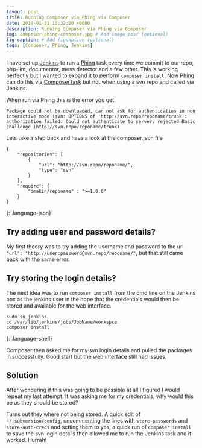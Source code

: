 ```yaml
---
layout: post
title: Running Composer via Phing via Composer
date: 2014-01-31 13:32:20 +0000
description: Running Composer via Phing via Composer
img: composer-phing-composer.jpg # Add image post (optional)
fig-caption: # Add figcaption (optional)
tags: [Composer, Phing, Jenkins]
---
```

I have set up [Jenkins](http://jenkins-ci.org/) to run a [Phing](http://www.phing.info/) task every time we commit to our repo, php-lint, documentor, mess detector and a few other.  This is working perfectly but I wanted to expand it to perform `composer install`.  Now Phing can do this via [ComposerTask](http://www.phing.info/docs/guide/stable-legacy/chapters/appendixes/AppendixC-OptionalTasks.html#ComposerTask") but not when using a svn repo and called via Jenkins.

When run via Phing this is the error you get

    Package could not be downloaded, can not ask for authentication in non interactive mode (svn: OPTIONS of 'http://svn.repo/reponame/trunk': authorization failed: Could not authenticate to server: rejected Basic challenge (http://svn.repo/reponame/trunk)  

Lets take a step back and have a look at the composer.json file

~~~
{
    "repositories": [
        {
            "url": "http://svn.repo/reponame/",
            "type": "svn"
        }
    ],  
    "require": {
        "dmakin/reponame" : ">=1.0.0"
    }
}
~~~
{: .language-json}

## Try adding user and password details?

My first theory was to try adding the username and password to the url `"url": "http://user:password@svn.repo/reponame/"`, but that still came back with the same error.

## Try storing the login details?

The next idea was to run `composer install` from the cmd line on the Jenkins box as the jenkins user in the hope that the credentials would then be stored and available for the web interface.

~~~
sudo su jenkins
cd /var/lib/jenkins/jobs/JobName/workspce
composer install
~~~
{: .language-shell}

Composer then asked me for my svn login details and pulled the packages in successfully. Good start but the web interface still had issues.

## Solution
After wondering if this was going to be possible at all I figured I would repeat my last attempt. It was asking me for my credentials, why would this be as they should be stored?

Turns out they where not being stored. A quick edit of `~/.subversion/config`, uncommenting the lines with `store-passwords` and `store-auth-creds` and setting them to yes, a quick run of `composer install` to save the svn login details then allowed me to run the Jenkins task and it worked. Hurrah!
